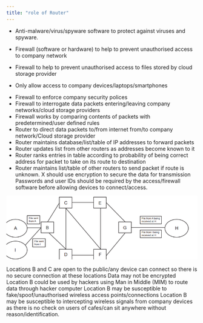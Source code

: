 ```yaml
---
title: "role of Router"
---
```


- Anti-malware/virus/spyware software to protect against viruses and spyware.
+ Firewall (software or hardware) to help to prevent unauthorised access to company network
- Firewall to help to prevent unauthorised access to files stored by cloud storage provider
+ Only allow access to company devices/laptops/smartphones
- Firewall to enforce company security polices
- Firewall to interrogate data packets entering/leaving company networks/cloud storage providers
- Firewall works by comparing contents of packets with predetermined/user defined rules
- Router to direct data packets to/from internet from/to company network/Cloud storage provider
- Router maintains database/list/table of IP addresses to forward packets
- Router updates list from other routers as addresses become known to it
- Router ranks entries in table according to probability of being correct address for packet to take on its route to destination
- Router maintains list/table of other routers to send packet if route is unknown.
X should use encryption to secure the data for transmission
Passwords and user IDs should be required by the access/firewall software
before allowing devices to connect/access.


![rout](/Images/routera-h.png)

Locations B and C are open to the public/any device can connect so there is
no secure connection at these locations
Data may not be encrypted
Location B could be used by hackers using Man in Middle (MIM) to route data
through hacker computer
Location B may be susceptible to fake/spoof/unauthorised wireless access
points/connections
Location B may be susceptible to intercepting wireless signals from company
devices as there is no check on users of cafes/can sit anywhere without
reason/identification. 